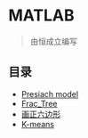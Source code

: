 # MATLAB
> 由恒成立编写
## 目录
* [Presiach model](https://github.com/Ceneses/MATLAB/blob/master/Presiach%20model.md)
* [Frac_Tree](https://github.com/Ceneses/MATLAB/blob/master/Frac_Tree.md)
* [画正六边形](https://github.com/Ceneses/MATLAB/blob/master/%E7%94%BB%E6%AD%A3%E5%85%AD%E8%BE%B9%E5%BD%A2.md)
* [K-means](https://github.com/Ceneses/MATLAB/blob/master/K-means.md)
